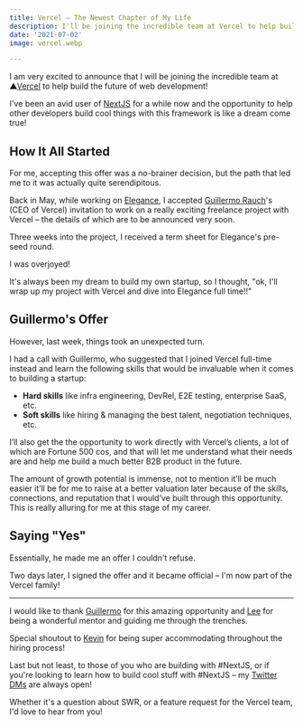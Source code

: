 ```yaml
---
title: Vercel – The Newest Chapter of My Life
description: I'll be joining the incredible team at Vercel to help build the future of web development.
date: '2021-07-02'
image: vercel.webp

---
```




I am very excited to announce that I will be joining the incredible team at ▲[Vercel](https://vercel.com/) to help build the future of web development!

I've been an avid user of [NextJS](https://nextjs.org/) for a while now and the opportunity to help other developers build cool things with this framework is like a dream come true!



## How It All Started

For me, accepting this offer was a no-brainer decision, but the path that led me to it was actually quite serendipitous.

Back in May, while working on [Elegance](https://elegance.ai), I accepted [Guillermo Rauch](https://twitter.com/rauchg)'s (CEO of Vercel) invitation to work on a really exciting freelance project with Vercel – the details of which are to be announced very soon.

Three weeks into the project, I received a term sheet for Elegance's pre-seed round.

I was overjoyed!

It's always been my dream to build my own startup, so I thought, "ok, I'll wrap up my project with Vercel and dive into Elegance full time!!" 



## Guillermo's Offer

However, last week, things took an unexpected turn.

I had a call with Guillermo, who suggested that I joined Vercel full-time instead and learn the following skills that would be invaluable when it comes to building a startup:

- **Hard skills** like infra engineering, DevRel, E2E testing, enterprise SaaS, etc.
- **Soft skills** like hiring & managing the best talent, negotiation techniques, etc.

I’ll also get the the opportunity to work directly with Vercel’s clients, a lot of which are Fortune 500 cos, and that will let me understand what their needs are and help me build a much better B2B product in the future.

The amount of growth potential is immense, not to mention it’ll be much easier it’ll be for me to raise at a better valuation later because of the skills, connections, and reputation that I would’ve built through this opportunity. This is really alluring for me at this stage of my career.



## Saying "Yes"

Essentially, he made me an offer I couldn't refuse.

Two days later, I signed the offer and it became official – I'm now part of the Vercel family!

___

I would like to thank [Guillermo](https://twitter.com/rauchg) for this amazing opportunity and [Lee](https://twitter.com/leeerob) for being a wonderful mentor and guiding me through the trenches.

Special shoutout to [Kevin](https://twitter.com/kevinvangundy) for being super accommodating throughout the hiring process!

Last but not least, to those of you who are building with #NextJS, or if you're looking to learn how to build cool stuff with #NextJS – my [Twitter DMs](https://twitter.com/steventey) are always open! 

Whether it's a question about SWR, or a feature request for the Vercel team, I'd love to hear from you!